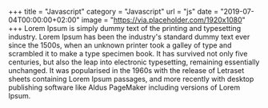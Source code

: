 +++
title = "Javascript"
category = "Javascript"
url = "js"
date = "2019-07-04T00:00:00+02:00"
image = "https://via.placeholder.com/1920x1080"
+++
Lorem Ipsum is simply dummy text of the printing and typesetting industry. Lorem Ipsum has been the industry's standard dummy text ever since the 1500s, when an unknown printer took a galley of type and scrambled it to make a type specimen book. It has survived not only five centuries, but also the leap into electronic typesetting, remaining essentially unchanged. It was popularised in the 1960s with the release of Letraset sheets containing Lorem Ipsum passages, and more recently with desktop publishing software like Aldus PageMaker including versions of Lorem Ipsum.

